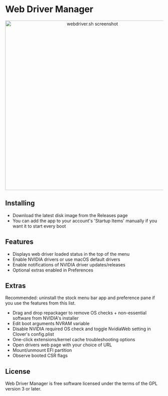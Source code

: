 # Web Driver Manager

<p align="center">
<picture>
<source srcset="https://github.com/vulgo/WebDriverManager/raw/master/Images/screenshot.png, https://github.com/vulgo/WebDriverManager/raw/master/Images/screenshot@2x.png 2x" />
<img src="https://github.com/vulgo/WebDriverManager/raw/master/Images/screenshot@2x.png" alt="webdriver.sh screenshot" width="540" />
</picture>
</p>

## Installing

- Download the latest disk image from the Releases page
- You can add the app to your account's 'Startup Items' manually if you want it to start every boot

## Features

- Displays web driver loaded status in the top of the menu
- Enable NVIDIA drivers or use macOS default drivers
- Enable notifications of NVIDIA driver updates/releases
- Optional extras enabled in Preferences

## Extras

Recommended: uninstall the stock menu bar app and preference pane if you use the features from this list.

- Drag and drop repackager to remove OS checks + non-essential software from NVIDIA's installer
- Edit boot arguments NVRAM variable
- Disable NVIDIA required OS check and toggle NvidiaWeb setting in Clover's config.plist
- One-click extensions/kernel cache troubleshooting options
- Open drivers web page with your choice of URL
- Mount/unmount EFI partition
- Observe booted CSR flags

## License

Web Driver Manager is free software licensed under the terms of the GPL version 3 or later.
